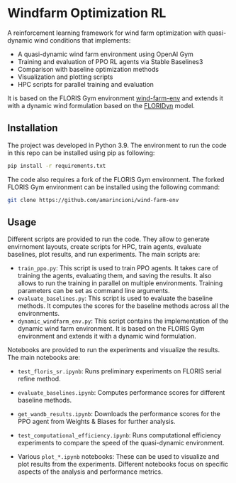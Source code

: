 # Windfarm Optimization RL
A reinforcement learning framework for wind farm optimization with quasi-dynamic wind conditions that implements:

- A quasi-dynamic wind farm environment using OpenAI Gym
- Training and evaluation of PPO RL agents via Stable Baselines3
- Comparison with baseline optimization methods
- Visualization and plotting scripts
- HPC scripts for parallel training and evaluation

It is based on the FLORIS Gym environment [wind-farm-env](https://github.com/AlgTUDelft/wind-farm-env) and extends it with a dynamic wind formulation based on the [FLORIDyn](https://doi.org/10.5194/wes-2021-154) model.

## Installation
The project was developed in Python 3.9. 
The environment to run the code in this repo can be installed using pip as following:
```bash
pip install -r requirements.txt
```
The code also requires a fork of the FLORIS Gym environment. The forked FLORIS Gym environment can be installed using the following command:
```bash
git clone https://github.com/amarincioni/wind-farm-env
```

## Usage
Different scripts are provided to run the code. They allow to generate envirnoment layouts, create scripts for HPC, train agents, evaluate baselines, plot results, and run experiments.
The main scripts are:
- `train_ppo.py`: This script is used to train PPO agents. It takes care of training the agents, evaluating them, and saving the results. It also allows to run the training in parallel on multiple environments. Training parameters can be set as command line arguments.
- `evaluate_baselines.py`: This script is used to evaluate the baseline methods. It computes the scores for the baseline methods across all the environments.
- `dynamic_windfarm_env.py`: This script contains the implementation of the dynamic wind farm environment. It is based on the FLORIS Gym environment and extends it with a dynamic wind formulation.

Notebooks are provided to run the experiments and visualize the results. The main notebooks are:

- `test_floris_sr.ipynb`: Runs preliminary experiments on FLORIS serial refine method.

- `evaluate_baselines.ipynb`: Computes performance scores for different baseline methods.

- `get_wandb_results.ipynb`: Downloads the performance scores for the PPO agent from Weights & Biases for further analysis.

- `test_computational_efficiency.ipynb`: Runs computational efficiency experiments to compare the speed of the quasi-dynamic environment.

- Various `plot_*.ipynb` notebooks: These can be used to visualize and plot results from the experiments. Different notebooks focus on specific aspects of the analysis and performance metrics.
